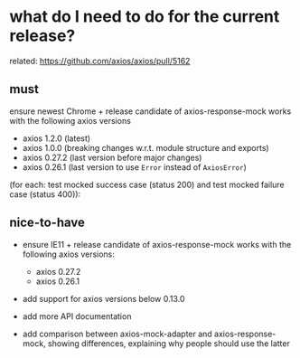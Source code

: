 # what do I need to do for the current release?

related: https://github.com/axios/axios/pull/5162

## must

ensure newest Chrome + release candidate of axios-response-mock works with the following axios versions

- axios 1.2.0 (latest)
- axios 1.0.0 (breaking changes w.r.t. module structure and exports)
- axios 0.27.2 (last version before major changes)
- axios 0.26.1 (last version to use `Error` instead of `AxiosError`)

(for each: test mocked success case (status 200) and test mocked failure case (status 400)):

## nice-to-have

- ensure IE11 + release candidate of axios-response-mock works with the following axios versions:

  - axios 0.27.2
  - axios 0.26.1

- add support for axios versions below 0.13.0
- add more API documentation
- add comparison between axios-mock-adapter and axios-response-mock, showing differences, explaining why people should use the latter
